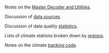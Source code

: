 Notes on the [Master Decoder and Utilities](master_decoder.md).

Discussion of [data sources](sources.md).

Discussion of data quality [statistics](stats.html).

Lists of climate stations broken down by [regions](regions.md).

Notes on the climate [tracking code](tracking.md).
